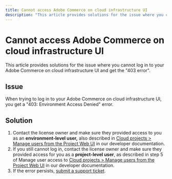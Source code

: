 ```yaml
---
title: Cannot access Adobe Commerce on cloud infrastructure UI
description: "This article provides solutions for the issue where you cannot log in to your Adobe Commerce on cloud infrastructure UI and get the \"403 error\"."
---
```


# Cannot access Adobe Commerce on cloud infrastructure UI

This article provides solutions for the issue where you cannot log in to your Adobe Commerce on cloud infrastructure UI and get the "403 error".

## Issue

When trying to log in to your Adobe Commerce on cloud infrastructure UI, you get a "403: Environment Access Denied" error.

## Solution

1. Сontact the license owner and make sure they provided access to you as an **environment-level user,** also described in [Cloud projects > Manage users from the Project Web UI](https://devdocs.magento.com/cloud/project/user-admin.html#cloud-user-webinterface) in our developer documentation.
1. If you still cannot log in, сontact the license owner and make sure they provided access for you as a **project-level user**, as described in step 5 of Manage user access to [Cloud projects > Manage users from the Project Web UI](https://devdocs.magento.com/cloud/project/user-admin.html#cloud-user-webinterface) in our developer documentation.
1. If the error persists, [submit a support ticket](/help/help-center-guide/help-center/magento-help-center-user-guide.md#submit-ticket).